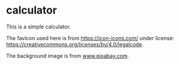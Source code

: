 # calculator

This is a simple calculator.

The favicon used here is from https://icon-icons.com/ under license: https://creativecommons.org/licenses/by/4.0/legalcode.

The background image is from www.pixabay.com.